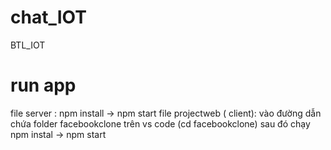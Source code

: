 # chat_IOT
BTL_IOT
# run app
file server : npm install -> npm start
file projectweb ( client): vào đường dẫn chứa folder facebookclone trên vs code (cd facebookclone) sau đó chạy npm instal -> npm start
